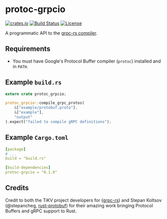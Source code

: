 # protoc-grpcio
[![crates.io](https://img.shields.io/crates/v/protoc-grpcio.svg)](https://crates.io/crates/protoc-grpcio) 
[![Build Status](https://travis-ci.org/mtp401/protoc-grpcio.svg?branch=master)](https://travis-ci.org/mtp401/protoc-grpcio)
[![License](https://img.shields.io/crates/l/protoc-grpcio.svg)](https://github.com/mtp401/protoc-grpcio/blob/master/LICENSE)

A programmatic API to the
[grpc-rs compiler](https://github.com/pingcap/grpc-rs).

## Requirements

- You must have Google's Protocol Buffer compiler (`protoc`) installed and in
  `PATH`.

## Example `build.rs`

```rust
extern crate protoc_grpcio;

protoc_grpcio::compile_grpc_protos(
    &["example/protobuf.proto"],
    &["example"],
    "output"
).expect("failed to compile gRPC definitions");
```

## Example `Cargo.toml`

```yaml
[package]
# ...
build = "build.rs"

[build-dependencies]
protoc-grpcio = "0.1.0"
```

## Credits

Credit to both the TiKV project developers for
([grpc-rs](https://github.com/pingcap/grpc-rs)) and Stepan Koltsov
(@stepancheg, [rust-protobuf](https://github.com/stepancheg/rust-protobuf))
for their amazing work bringing Protocol Buffers and gRPC support to Rust.
